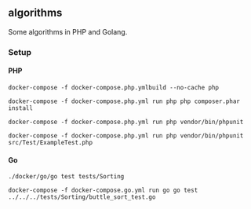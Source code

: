## algorithms
Some algorithms in PHP and Golang.

### Setup
#### PHP
`docker-compose -f docker-compose.php.ymlbuild --no-cache php`

`docker-compose -f docker-compose.php.yml run php php composer.phar install`

`docker-compose -f docker-compose.php.yml run php vendor/bin/phpunit`

`docker-compose -f docker-compose.php.yml run php vendor/bin/phpunit src/Test/ExampleTest.php`

#### Go

`./docker/go/go test tests/Sorting`

`docker-compose -f docker-compose.go.yml run go go test ../../../tests/Sorting/buttle_sort_test.go`
